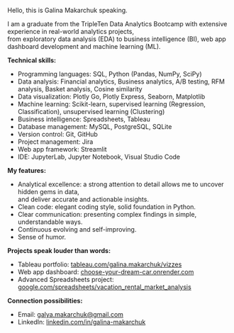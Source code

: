 Hello, this is Galina Makarchuk speaking.

I am a graduate from the TripleTen Data Analytics Bootcamp with extensive experience in real-world analytics projects, \
from exploratory data analysis (EDA) to business intelligence (BI), web app dashboard development and machine learning (ML).

__Technical skills:__

* Programming languages: SQL, Python (Pandas, NumPy, SciPy)
* Data analysis: Financial analytics, Business analytics, A/B testing, RFM analysis, Basket analysis, Cosine similarity
* Data visualization: Plotly Go, Plotly Express, Seaborn, Matplotlib
* Machine learning: Scikit-learn, supervised learning (Regression, Classification), unsupervised learning (Clustering)
* Business intelligence: Spreadsheets, Tableau
* Database management: MySQL, PostgreSQL, SQLite
* Version control: Git, GitHub
* Project management: Jira
* Web app framework: Streamlit
* IDE: JupyterLab, Jupyter Notebook, Visual Studio Code

__My features:__
* Analytical excellence: a strong attention to detail allows me to uncover hidden gems in data, \
  and deliver accurate and actionable insights.
* Clean code: elegant coding style, solid foundation in Python.
* Clear communication: presenting complex findings in simple, understandable ways.
* Continuous evolving and self-improving.
* Sense of humor.

__Projects speak louder than words:__
* Tableau portfolio: [tableau.com/galina.makarchuk/vizzes](https://public.tableau.com/app/profile/galina.makarchuk/vizzes)
* Web app dashboard: [choose-your-dream-car.onrender.com](https://choose-your-dream-car.onrender.com)
* Advanced Spreadsheets project: [google.com/spreadsheets/vacation_rental_market_analysis](https://docs.google.com/spreadsheets/d/1T15obKWkox-vhC8lfSlBP1GkH1EEt_OPbmArmYg0WoU/edit?usp=sharing)

__Connection possibilities:__
* Email: galya.makarchuk@gmail.com
* LinkedIn: [linkedin.com/in/galina-makarchuk](https://www.linkedin.com/in/galina-makarchuk/)
